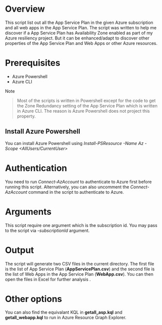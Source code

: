 # Overview
This script list out all the App Service Plan in the given Azure subscription and all web apps in the App Service Plan.
The script was written to help me discover if a App Service Plan has Availability Zone enabled as part of my Azure resiliency project. But it can be enhanced/adapt to discover other properties of the App Service Plan and Web Apps or other Azure resources.

# Prerequisites
- Azure Powershell
- Azure CLI

Note
> Most of the scripts is written in Powershell except for the code to get the Zone Redundancy setting of the App Service Plan which is written in Azure CLI. The reason is Azure Powershell does not project this property.


## Install Azure Powershell
You can install Azure Powershell using *Install-PSResource -Name Az -Scope <AllUsers/CurrentUser>*


# Authentication
You need to run *Connect-AzAccount* to authenticate to Azure first before running this script. Alternatively, you can also uncomment the *Connect-AzAccount* command in the script to authenticate to Azure.

# Arguments
This script require one argument which is the subscription id. You may pass to the script via *-subscriptionId* argument.

# Output
The script will generate two CSV files in the current directory. The first file is the list of App Service Plan (**AppServicePlan.csv**) and the second file is the list of Web Apps in the App Service Plan (**WebApp.csv**).
You can then open the files in Excel for further analysis .

# Other options
You can also find the equivalant KQL in **getall_asp.kql** and **getall_webapp.kql** to run in Azure Resource Graph Explorer.


